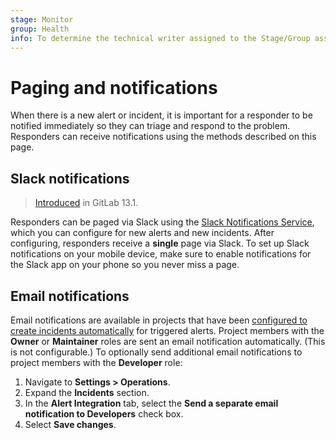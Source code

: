 ```yaml
---
stage: Monitor
group: Health
info: To determine the technical writer assigned to the Stage/Group associated with this page, see https://about.gitlab.com/handbook/engineering/ux/technical-writing/#assignments
---
```


# Paging and notifications

When there is a new alert or incident, it is important for a responder to be notified
immediately so they can triage and respond to the problem. Responders can receive
notifications using the methods described on this page.

## Slack notifications

> [Introduced](https://gitlab.com/gitlab-org/gitlab/-/issues/216326) in GitLab 13.1.

Responders can be paged via Slack using the
[Slack Notifications Service](../../user/project/integrations/slack.md), which you
can configure for new alerts and new incidents. After configuring, responders
receive a **single** page via Slack. To set up Slack notifications on your mobile
device, make sure to enable notifications for the Slack app on your phone so
you never miss a page.

## Email notifications

Email notifications are available in projects that have been
[configured to create incidents automatically](incidents.md#create-incidents-automatically)
for triggered alerts. Project members with the **Owner** or **Maintainer** roles are
sent an email notification automatically. (This is not configurable.) To optionally
send additional email notifications to project members with the **Developer** role:

1. Navigate to **Settings > Operations**.
1. Expand the **Incidents** section.
1. In the **Alert Integration** tab, select the **Send a separate email notification to Developers**
   check box.
1. Select **Save changes**.
